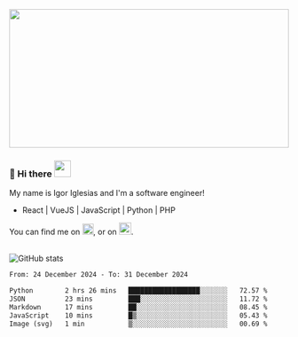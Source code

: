 <img src="https://c.tenor.com/KjVxfRrrncUAAAAd/matrix.gif" width="100%" height="250px">

### 🔭 Hi there <img src="https://raw.githubusercontent.com/MartinHeinz/MartinHeinz/master/wave.gif" width="30px">


My name is Igor Iglesias and I'm a software engineer!
<br>

<ul>
  <li> React | VueJS | JavaScript | Python | PHP </li>
</ul>
You can find me on <a href="https://twitter.com/IgorIglesias5"><img src="https://i.imgur.com/JLLlB5S.png" width="20px"></a>, or on <a href="https://www.linkedin.com/in/igor-iglesias-62478428/"><img src="https://i.imgur.com/PXyIkWx.png" width="22px"></a>.

<br>
<br>

![GitHub stats](https://github-readme-stats.vercel.app/api?username=igoiglesias&show_icons=true&count_private=true&theme=chartreuse-dark&hide_title=true)

<!--START_SECTION:waka-->

```txt
From: 24 December 2024 - To: 31 December 2024

Python        2 hrs 26 mins   ██████████████████░░░░░░░   72.57 %
JSON          23 mins         ███░░░░░░░░░░░░░░░░░░░░░░   11.72 %
Markdown      17 mins         ██░░░░░░░░░░░░░░░░░░░░░░░   08.45 %
JavaScript    10 mins         █▒░░░░░░░░░░░░░░░░░░░░░░░   05.43 %
Image (svg)   1 min           ▒░░░░░░░░░░░░░░░░░░░░░░░░   00.69 %
```

<!--END_SECTION:waka-->
